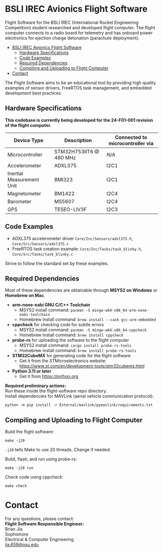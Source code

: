 # BSLI IREC Avionics Flight Software

Flight Software for the BSLI IREC (International Rocket Engineering Competition) student researched and developed flight computer.
The flight computer connects to a radio board for telemetry and has onboard power electronics for ejection charge detonation (parachute deployment). 

- [BSLI IREC Avionics Flight Software](#bsli-irec-avionics-flight-software)
  - [Hardware Specifications](#hardware-specifications)
  - [Code Examples](#code-examples)
  - [Required Dependencies](#required-dependencies)
  - [Compiling and Uploading to Flight Computer](#compiling-and-uploading-to-flight-computer)
- [Contact](#contact)

The Flight Software aims to be an educational tool by providing high quality examples of sensor drivers, FreeRTOS task management, and embedded development best practices.

## Hardware Specifications
**This codebase is currently being developed for the 24-F01-001 revision of the flight computer.** 

| Device Type               | Description             | Connected to microcontroller via |
| ------------------------- | ----------------------- | -------------------------------- |
| Microcontroller           | STM32H753IIT6 @ 480 MHz | *N/A*                            |
| Accelerometer             | ADXL375                 | I2C1                             |
| Inertial Measurement Unit | BMI323                  | I2C1                             |
| Magnetometer              | BM1422                  | I2C4                             |
| Barometer                 | MS5607                  | I2C4                             |
| GPS                       | TESEO-LIV3F             | I2C3                             |

## Code Examples
* ADXL375 accelerometer driver `Core/Inc/Sensors/adxl375.h`, `Core/Src/Sensors/adxl375.c`
* FreeRTOS task creation example: `Core/Inc/Tasks/task_blinky.h`, `Core/Src/Tasks/task_blinky.c`
  
Strive to follow the standard set by these examples.

## Required Dependencies

Most of these dependencies are obtainable through **MSYS2 on Windows** or **Homebrew on Mac**.

- **arm-none-eabi GNU C/C++ Toolchain** 
  - MSYS2 install command: `pacman -S mingw-w64-x86_64-arm-none-eabi-toolchain`
  - Homebrew install command: `brew install --cask gcc-arm-embedded`
- **cppcheck** for checking code for subtle errors
  - MSYS2 install command: `pacman -S mingw-w64-x86_64-cppcheck`
  - Homebrew install command: `brew install cppcheck`
- **probe-rs** for uploading the software to the flight computer
  - MSYS2 install command: `cargo install probe-rs-tools`
  - Homebrew install command: `brew install probe-rs-tools`
- **STM32CubeMX** for generating code for the flight software
  - Get it from the STMicroelectronics website: https://www.st.com/en/development-tools/stm32cubemx.html
- **Python 3.11 or later**
  - Get it from https://python.org 

**Required preliminary actions:**  
Run these inside the flight-software repo directory.  
Install dependencies for MAVLink (aerial vehicle communication protocol):
```
python -m pip install -r External/mavlink/pymavlink/requirements.txt
```

## Compiling and Uploading to Flight Computer

Build the flight software:
```
make -j20
```

`-j20` tells Make to use 20 threads. Change if needed.

Build, flash, and run using probe-rs:
```
make -j20 run
```

Check code using cppcheck:
```
make check
```

# Contact

For any questions, please contact:  
**Flight Software Responsible Engineer:**  
Brian Jia  
Sophomore  
Electrical & Computer Engineering  
jia.659@osu.edu   